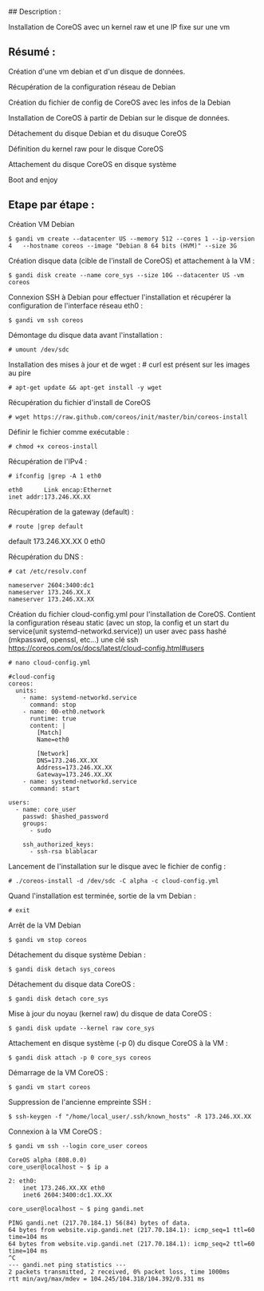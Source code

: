 ## Description : 

Installation de CoreOS avec un kernel raw et une IP fixe sur une vm

## Résumé : 

Création d'une vm debian et d'un disque de données.

Récupération de la configuration réseau de Debian 

Création du fichier de config de CoreOS avec les infos de la Debian

Installation de CoreOS à partir de Debian sur le disque de données.

Détachement du disque Debian et du disuque CoreOS

Définition du kernel raw pour le disque CoreOS

Attachement du disque CoreOS en disque système

Boot and enjoy


## Etape par étape :

Création VM Debian 

    $ gandi vm create --datacenter US --memory 512 --cores 1 --ip-version 4   --hostname coreos --image "Debian 8 64 bits (HVM)" --size 3G


Création disque data (cible de l'install de CoreOS) et attachement à la VM :

    $ gandi disk create --name core_sys --size 10G --datacenter US -vm coreos


Connexion SSH à Debian pour effectuer l'installation et récupérer la configuration de l'interface réseau eth0 :

    $ gandi vm ssh coreos


Démontage du disque data avant l'installation :

    # umount /dev/sdc


Installation des mises à jour et de wget : # curl est présent sur les images au pire

    # apt-get update && apt-get install -y wget 


Récupération du fichier d'install de CoreOS

    # wget https://raw.github.com/coreos/init/master/bin/coreos-install


Définir le fichier comme exécutable :

    # chmod +x coreos-install


Récupération de l'IPv4 :

    # ifconfig |grep -A 1 eth0

    eth0      Link encap:Ethernet    
    inet addr:173.246.XX.XX
          

Récupération de la gateway (default) :

    # route |grep default

default         173.246.XX.XX    0 eth0


Récupération du DNS :

    # cat /etc/resolv.conf 

    nameserver 2604:3400:dc1
    nameserver 173.246.XX.X
    nameserver 173.246.XX.XX


Création du fichier cloud-config.yml pour l'installation de CoreOS.
Contient la configuration réseau static (avec un stop, la config et un start du service(unit systemd-networkd.service)) 
un user avec pass hashé (mkpasswd, openssl, etc...)
une clé ssh
https://coreos.com/os/docs/latest/cloud-config.html#users

    # nano cloud-config.yml

    #cloud-config
    coreos:
      units:
        - name: systemd-networkd.service
          command: stop
        - name: 00-eth0.network
          runtime: true
          content: |
            [Match]
            Name=eth0
            
            [Network]
            DNS=173.246.XX.XX
            Address=173.246.XX.XX
            Gateway=173.246.XX.XX
        - name: systemd-networkd.service
          command: start
          
    users:
      - name: core_user
        passwd: $hashed_password
        groups:
          - sudo
          
        ssh_authorized_keys:
          - ssh-rsa blablacar
      

Lancement de l'installation sur le disque avec le fichier de config :

    # ./coreos-install -d /dev/sdc -C alpha -c cloud-config.yml


Quand l'installation est terminée, sortie de la vm Debian :

    # exit


Arrêt de la VM Debian

    $ gandi vm stop coreos


Détachement du disque système Debian :

    $ gandi disk detach sys_coreos


Détachement du disque data CoreOS :

    $ gandi disk detach core_sys


Mise à jour du noyau (kernel raw) du disque de data CoreOS :

    $ gandi disk update --kernel raw core_sys


Attachement en disque système (-p 0) du disque CoreOS à la VM :

    $ gandi disk attach -p 0 core_sys coreos


Démarrage de la VM CoreOS :

    $ gandi vm start coreos


Suppression de l'ancienne empreinte SSH : 

    $ ssh-keygen -f "/home/local_user/.ssh/known_hosts" -R 173.246.XX.XX


Connexion à la VM CoreOS :

    $ gandi vm ssh --login core_user coreos

    CoreOS alpha (808.0.0)
    core_user@localhost ~ $ ip a

    2: eth0: 
        inet 173.246.XX.XX eth0
        inet6 2604:3400:dc1.XX.XX 

    core_user@localhost ~ $ ping gandi.net

    PING gandi.net (217.70.184.1) 56(84) bytes of data.
    64 bytes from website.vip.gandi.net (217.70.184.1): icmp_seq=1 ttl=60 time=104 ms
    64 bytes from website.vip.gandi.net (217.70.184.1): icmp_seq=2 ttl=60 time=104 ms
    ^C
    --- gandi.net ping statistics ---
    2 packets transmitted, 2 received, 0% packet loss, time 1000ms
    rtt min/avg/max/mdev = 104.245/104.318/104.392/0.331 ms

